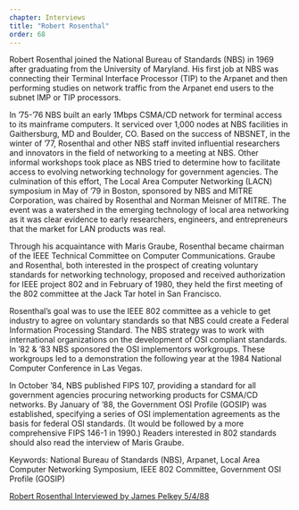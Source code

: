 ```yaml
---
chapter: Interviews
title: "Robert Rosenthal"
order: 68
---
```


Robert Rosenthal joined the National Bureau of Standards (NBS) in 1969 after graduating from the University of Maryland. His first job at NBS was connecting their Terminal Interface Processor (TIP) to the Arpanet and then performing studies on network traffic from the Arpanet end users to the subnet IMP or TIP processors.

In ’75-’76 NBS built an early 1Mbps CSMA/CD network for terminal access to its mainframe computers. It serviced over 1,000 nodes at NBS facilities in Gaithersburg, MD and Boulder, CO. Based on the success of NBSNET, in the winter of ’77, Rosenthal and other NBS staff invited influential researchers and innovators in the field of networking to a meeting at NBS. Other informal workshops took place as NBS tried to determine how to facilitate access to evolving networking technology for government agencies. The culmination of this effort, The Local Area Computer Networking (LACN) symposium in May of ’79 in Boston, sponsored by NBS and MITRE Corporation, was chaired by Rosenthal and Norman Meisner of MITRE. The event was a watershed in the emerging technology of local area networking as it was clear evidence to early researchers, engineers, and entrepreneurs that the market for LAN products was real.

Through his acquaintance with Maris Graube, Rosenthal became chairman of the IEEE Technical Committee on Computer Communications. Graube and Rosenthal, both interested in the prospect of creating voluntary standards for networking technology, proposed and received authorization for IEEE project 802 and in February of 1980, they held the first meeting of the 802 committee at the Jack Tar hotel in San Francisco.

Rosenthal’s goal was to use the IEEE 802 committee as a vehicle to get industry to agree on voluntary standards so that NBS could create a Federal Information Processing Standard. The NBS strategy was to work with international organizations on the development of OSI compliant standards. In ’82 & ’83 NBS sponsored the OSI implementors workgroups. These workgroups led to a demonstration the following year at the 1984 National Computer Conference in Las Vegas.

In October ’84, NBS published FIPS 107, providing a standard for all government agencies procuring networking products for CSMA/CD networks. By January of ’88, the Government OSI Profile (GOSIP) was established, specifying a series of OSI implementation agreements as the basis for federal OSI standards. (It would be followed by a more comprehensive FIPS 146-1 in 1990.) Readers interested in 802 standards should also read the interview of Maris Graube.

Keywords: National Bureau of Standards (NBS), Arpanet, Local Area Computer Networking Symposium, IEEE 802 Committee, Government OSI Profile (GOSIP)

[Robert Rosenthal Interviewed by James Pelkey 5/4/88](https://archive.computerhistory.org/resources/access/text/2020/04/102792038-05-01-acc.pdf)
